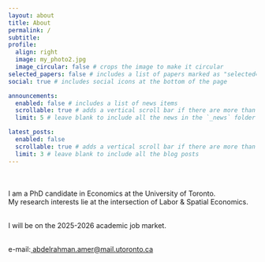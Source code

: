 ```yaml
---
layout: about
title: About
permalink: /
subtitle: 
profile:
  align: right
  image: my_photo2.jpg
  image_circular: false # crops the image to make it circular
selected_papers: false # includes a list of papers marked as "selected={true}"
social: true # includes social icons at the bottom of the page

announcements:
  enabled: false # includes a list of news items
  scrollable: true # adds a vertical scroll bar if there are more than 3 news items
  limit: 5 # leave blank to include all the news in the `_news` folder

latest_posts:
  enabled: false
  scrollable: true # adds a vertical scroll bar if there are more than 3 new posts items
  limit: 3 # leave blank to include all the blog posts
---
```

<br>
<br>
I am a PhD candidate in Economics at the University of Toronto. 
<br>
My research interests lie at the intersection of Labor & Spatial Economics.
<br>
<br>

I will be on the 2025-2026 academic job market.
<br>
<br>

e-mail:[ abdelrahman.amer@mail.utoronto.ca](mailto:abdelrahman.amer@mail.utoronto.ca)
<br><br>

<br>
<br>

